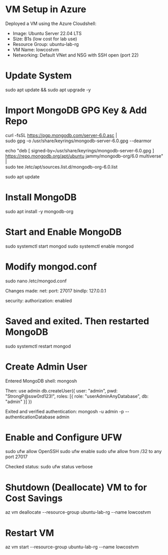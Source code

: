 # VM Setup in Azure
Deployed a VM using the Azure Cloudshell:
- Image: Ubuntu Server 22.04 LTS
- Size: B1s (low cost for lab use)
- Resource Group: ubuntu-lab-rg
- VM Name: lowcostvm
- Networking: Default VNet and NSG with SSH open (port 22)

# Update System 
sudo apt update && sudo apt upgrade -y

# Import MongoDB GPG Key & Add Repo
curl -fsSL https://pgp.mongodb.com/server-6.0.asc | \
sudo gpg -o /usr/share/keyrings/mongodb-server-6.0.gpg --dearmor

echo "deb [ signed-by=/usr/share/keyrings/mongodb-server-6.0.gpg ] \
https://repo.mongodb.org/apt/ubuntu jammy/mongodb-org/6.0 multiverse" | \
sudo tee /etc/apt/sources.list.d/mongodb-org-6.0.list

sudo apt update

# Install MongoDB
sudo apt install -y mongodb-org


# Start and Enable MongoDB
sudo systemctl start mongod
sudo systemctl enable mongod

# Modify mongod.conf
sudo nano /etc/mongod.conf

Changes made:
net:
  port: 27017
  bindIp: 127.0.0.1

security:
  authorization: enabled

# Saved and exited. Then restarted MongoDB
sudo systemctl restart mongod

# Create Admin User 
Entered MongoDB shell:
mongosh

Then:
use admin
db.createUser({
    user: "admin",
    pwd: "StrongP@ssw0rd123!",
    roles: [{ role: "userAdminAnyDatabase", db: "admin" }]
})

Exited and verified authentication:
mongosh -u admin -p --authenticationDatabase admin

# Enable and Configure UFW
sudo ufw allow OpenSSH
sudo ufw enable
sudo ufw allow from <my-ip>/32 to any port 27017

Checked status:
sudo ufw status verbose

# Shutdown (Deallocate) VM to for Cost Savings
az vm deallocate --resource-group ubuntu-lab-rg --name lowcostvm

# Restart VM
az vm start --resource-group ubuntu-lab-rg --name lowcostvm
